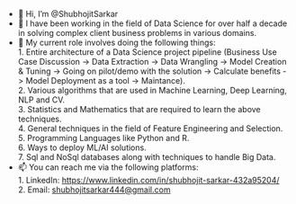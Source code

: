 - 👋 Hi, I’m @ShubhojitSarkar
- 👀 I have been working in the field of Data Science for over half a decade in solving complex client business problems in various domains. 
- 🌱 My current role involves doing the following things:  <br>
        1. Entire architecture of a Data Science project pipeline (Business Use Case Discussion -> Data Extraction -> Data Wrangling -> Model Creation & Tuning -> 
           Going on pilot/demo with the solution -> Calculate benefits -> Model Deployment as a tool -> Maintance). <br>
        2. Various algorithms that are used in Machine Learning, Deep Learning, NLP and CV. <br>
        3. Statistics and Mathematics that are required to learn the above techniques. <br>
        4. General techniques in the field of Feature Engineering and Selection. <br>
        5. Programming Languages like Python and R. <br>
        6. Ways to deploy ML/AI solutions. <br>
        7. Sql and NoSql databases along with techniques to handle Big Data. <br>
- 📫 You can reach me via the following platforms: <br>
        1. LinkedIn: https://www.linkedin.com/in/shubhojit-sarkar-432a95204/ <br>
        2. Email: shubhojitsarkar444@gmail.com <br>

<!---
ShubhojitSarkar/ShubhojitSarkar is a ✨ special ✨ repository because its `README.md` (this file) appears on your GitHub profile.
You can click the Preview link to take a look at your changes.
--->
